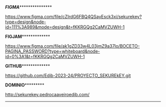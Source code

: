 

*********************FIGMA************************************

https://www.figma.com/file/cZIrdG6FBQ4QSayEsck3xi/sekurekey?type=design&node-id=111%3A989&mode=design&t=fKKRGQg2CaMVZUWH-1

**********************FIGJAM***********************************

https://www.figma.com/file/ak1gZD33w4L03jmZ9a37lo/BOCETO-PAGINA_PASSWORD?type=whiteboard&node-id=0%3A1&t=fKKRGQg2CaMVZUWH-1

**********************GITHUB***********************************

https://github.com/Edib-2023-24/PROYECTO_SEKUREkEY.git

******************DOMINIO***************************

http://sekurekey.pedrocaaveiroedib.com/

****************************************************************



